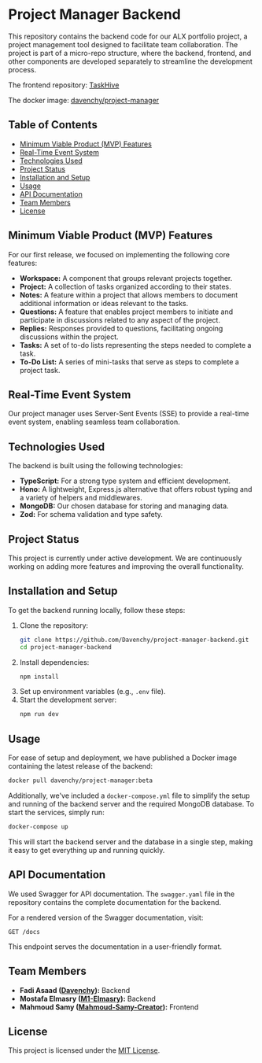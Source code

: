 # Project Manager Backend

This repository contains the backend code for our ALX portfolio project, a project management tool designed to facilitate team collaboration. The project is part of a micro-repo structure, where the backend, frontend, and other components are developed separately to streamline the development process.

The frontend repository: [TaskHive](https://github.com/Mahmoud-Samy-Creator/TaskHive-web-app-client)

The docker image: [davenchy/project-manager](https://hub.docker.com/repository/docker/davenchy/project-manager)

## Table of Contents
- [Minimum Viable Product (MVP) Features](#minimum-viable-product-mvp-features)
- [Real-Time Event System](#real-time-event-system)
- [Technologies Used](#technologies-used)
- [Project Status](#project-status)
- [Installation and Setup](#installation-and-setup)
- [Usage](#usage)
- [API Documentation](#api-documentation)
- [Team Members](#team-members)
- [License](#license)

## Minimum Viable Product (MVP) Features

For our first release, we focused on implementing the following core features:

- **Workspace:** A component that groups relevant projects together.
- **Project:** A collection of tasks organized according to their states.
- **Notes:** A feature within a project that allows members to document additional information or ideas relevant to the tasks.
- **Questions:** A feature that enables project members to initiate and participate in discussions related to any aspect of the project.
- **Replies:** Responses provided to questions, facilitating ongoing discussions within the project.
- **Tasks:** A set of to-do lists representing the steps needed to complete a task.
- **To-Do List:** A series of mini-tasks that serve as steps to complete a project task.

## Real-Time Event System

Our project manager uses Server-Sent Events (SSE) to provide a real-time event system, enabling seamless team collaboration.

## Technologies Used

The backend is built using the following technologies:

- **TypeScript:** For a strong type system and efficient development.
- **Hono:** A lightweight, Express.js alternative that offers robust typing and a variety of helpers and middlewares.
- **MongoDB:** Our chosen database for storing and managing data.
- **Zod:** For schema validation and type safety.

## Project Status

This project is currently under active development. We are continuously working on adding more features and improving the overall functionality.

## Installation and Setup

To get the backend running locally, follow these steps:

1. Clone the repository:
   ```bash
   git clone https://github.com/Davenchy/project-manager-backend.git
   cd project-manager-backend
   ```
2. Install dependencies:
   ```bash
   npm install
   ```
3. Set up environment variables (e.g., `.env` file).
4. Start the development server:
   ```bash
   npm run dev
   ```

## Usage

For ease of setup and deployment, we have published a Docker image containing the latest release of the backend:

```bash
docker pull davenchy/project-manager:beta
```

Additionally, we've included a `docker-compose.yml` file to simplify the setup and running of the backend server and the required MongoDB database. To start the services, simply run:

```bash
docker-compose up
```

This will start the backend server and the database in a single step, making it easy to get everything up and running quickly.

## API Documentation

We used Swagger for API documentation. The `swagger.yaml` file in the repository contains the complete documentation for the backend. 

For a rendered version of the Swagger documentation, visit:

```http
GET /docs
```

This endpoint serves the documentation in a user-friendly format.

## Team Members

- **Fadi Asaad ([Davenchy](https://github.com/Davenchy)):** Backend
- **Mostafa Elmasry ([M1-Elmasry](https://github.com/M1-Elmasry)):** Backend
- **Mahmoud Samy ([Mahmoud-Samy-Creator](https://github.com/Mahmoud-Samy-Creator)):** Frontend

## License

This project is licensed under the [MIT License](./LICENSE).
